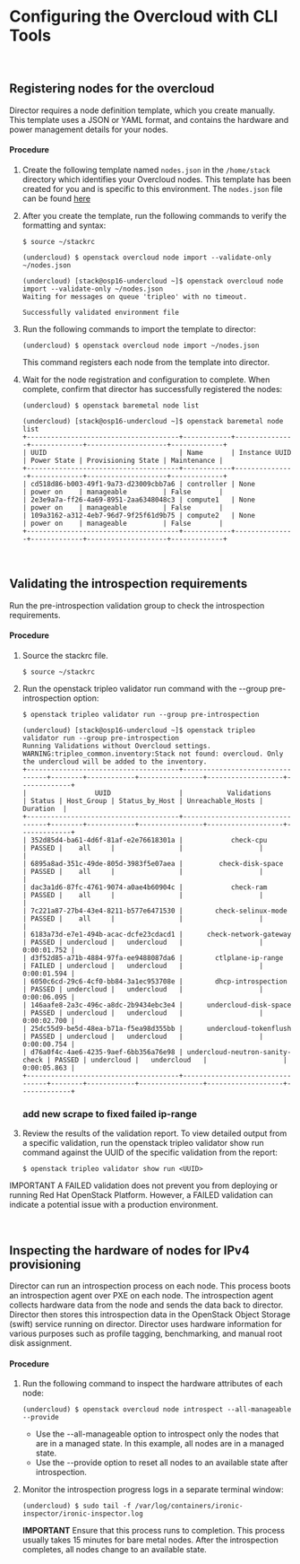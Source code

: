 
# Configuring the Overcloud with CLI Tools


<br/> 


## Registering nodes for the overcloud  

Director requires a node definition template, which you create manually. This template uses a JSON or YAML format, and contains the hardware and power management details for your nodes.

#### Procedure  

1. Create the following template named `nodes.json` in the `/home/stack` directory which identifies your Overcloud nodes. This template has been created for you and is specific to this environment.  The `nodes.json` file can be found [here](https://github.com/grmarxer/Openstack/tree/master/VCP_2.x_Build_Instructions/config_files/nodes.json)  


2. After you create the template, run the following commands to verify the formatting and syntax:  
    ```
    $ source ~/stackrc
    ```  
    ```
    (undercloud) $ openstack overcloud node import --validate-only ~/nodes.json
    ```  
    ```
    (undercloud) [stack@osp16-undercloud ~]$ openstack overcloud node import --validate-only ~/nodes.json
    Waiting for messages on queue 'tripleo' with no timeout.

    Successfully validated environment file
    ```  

3. Run the following commands to import the template to director:  
    ```
    (undercloud) $ openstack overcloud node import ~/nodes.json
    ```  

    This command registers each node from the template into director.  

4. Wait for the node registration and configuration to complete. When complete, confirm that director has successfully registered the nodes:  
    ```
    (undercloud) $ openstack baremetal node list
    ```  
    ```
    (undercloud) [stack@osp16-undercloud ~]$ openstack baremetal node list
    +--------------------------------------+------------+---------------+-------------+--------------------+-------------+
    | UUID                                 | Name       | Instance UUID | Power State | Provisioning State | Maintenance |
    +--------------------------------------+------------+---------------+-------------+--------------------+-------------+
    | cd518d86-b003-49f1-9a73-d23009cbb7a6 | controller | None          | power on    | manageable         | False       |
    | 2e3e9a7a-ff26-4a69-8951-2aa6348048c3 | compute1   | None          | power on    | manageable         | False       |
    | 109a3162-a312-4eb7-96d7-9f25f61d9b75 | compute2   | None          | power on    | manageable         | False       |
    +--------------------------------------+------------+---------------+-------------+--------------------+-------------+
    ```

<br/> 

## Validating the introspection requirements  

Run the pre-introspection validation group to check the introspection requirements.  

#### Procedure  

1. Source the stackrc file.  
    ```
    $ source ~/stackrc
    ```  

2. Run the openstack tripleo validator run command with the --group pre-introspection option:  
    ```
    $ openstack tripleo validator run --group pre-introspection
    ```  
    ```
    (undercloud) [stack@osp16-undercloud ~]$ openstack tripleo validator run --group pre-introspection
    Running Validations without Overcloud settings.
    WARNING:tripleo_common.inventory:Stack not found: overcloud. Only the undercloud will be added to the inventory.
    +--------------------------------------+---------------------------------+--------+------------+----------------+-------------------+-------------+
    |                 UUID                 |           Validations           | Status | Host_Group | Status_by_Host | Unreachable_Hosts |   Duration  |
    +--------------------------------------+---------------------------------+--------+------------+----------------+-------------------+-------------+
    | 352d85d4-ba61-4d6f-81af-e2e76618301a |            check-cpu            | PASSED |    all     |                |                   |             |
    | 6895a8ad-351c-49de-805d-3983f5e07aea |         check-disk-space        | PASSED |    all     |                |                   |             |
    | dac3a1d6-87fc-4761-9074-a0ae4b60904c |            check-ram            | PASSED |    all     |                |                   |             |
    | 7c221a87-27b4-43e4-8211-b577e6471530 |        check-selinux-mode       | PASSED |    all     |                |                   |             |
    | 6183a73d-e7e1-494b-acac-dcfe23cdacd1 |      check-network-gateway      | PASSED | undercloud |   undercloud   |                   | 0:00:01.752 |
    | d3f52d85-a71b-4884-97fa-ee9488087da6 |        ctlplane-ip-range        | FAILED | undercloud |   undercloud   |                   | 0:00:01.594 |
    | 6050c6cd-29c6-4cf0-bb84-3a1ec953708e |        dhcp-introspection       | PASSED | undercloud |   undercloud   |                   | 0:00:06.095 |
    | 146aafe8-2a3c-496c-a8dc-2b9434ebc3e4 |      undercloud-disk-space      | PASSED | undercloud |   undercloud   |                   | 0:00:02.700 |
    | 25dc55d9-be5d-48ea-b71a-f5ea98d355bb |      undercloud-tokenflush      | PASSED | undercloud |   undercloud   |                   | 0:00:00.754 |
    | d76a0f4c-4ae6-4235-9aef-6bb356a76e98 | undercloud-neutron-sanity-check | PASSED | undercloud |   undercloud   |                   | 0:00:05.863 |
    +--------------------------------------+---------------------------------+--------+------------+----------------+-------------------+-------------+
    ```  
    ### add new scrape  to fixed failed ip-range

3. Review the results of the validation report. To view detailed output from a specific validation, run the openstack tripleo validator show run command against the UUID of the specific validation from the report:  
    ```
    $ openstack tripleo validator show run <UUID>
    ```  

IMPORTANT
A FAILED validation does not prevent you from deploying or running Red Hat OpenStack Platform. However, a FAILED validation can indicate a potential issue with a production environment.  

<br/> 

## Inspecting the hardware of nodes for IPv4 provisioning  

Director can run an introspection process on each node. This process boots an introspection agent over PXE on each node. The introspection agent collects hardware data from the node and sends the data back to director. Director then stores this introspection data in the OpenStack Object Storage (swift) service running on director. Director uses hardware information for various purposes such as profile tagging, benchmarking, and manual root disk assignment.  

#### Procedure  

1. Run the following command to inspect the hardware attributes of each node:  
    ```
    (undercloud) $ openstack overcloud node introspect --all-manageable --provide
    ```  

    - Use the --all-manageable option to introspect only the nodes that are in a managed state. In this example, all nodes are in a managed state.  
    - Use the --provide option to reset all nodes to an available state after introspection.  

2. Monitor the introspection progress logs in a separate terminal window:  
    ```
    (undercloud) $ sudo tail -f /var/log/containers/ironic-inspector/ironic-inspector.log
    ```  

    __IMPORTANT__ Ensure that this process runs to completion. This process usually takes 15 minutes for bare metal nodes.  After the introspection completes, all nodes change to an available state.

